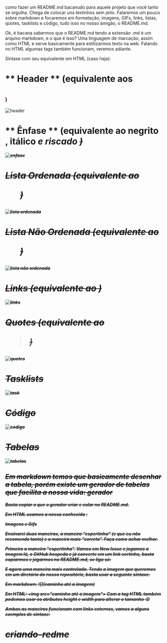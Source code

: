 como fazer um README.md bacanudo para aquele projeto que você tanto se orgulha. Chega de colocar uns textinhos sem jeito.
Falaremos um pouco sobre markdown e focaremos em formatação, imagens, GIFs, links, listas, quotes, tasklists e código, tudo isso no nosso amigão, o README.md.

Ok, é bacana sabermos que o README.md tendo a extensão .md é um arquivo markdown, e o que é isso? Uma linguagem de marcação, assim como HTML e serve basicamente para estilizarmos texto na web. Falando no HTML algumas tags também funcionam, veremos adiante.

Sintaxe com seu equivalente em HTML (caso haja):

# ** Header ** (equivalente aos <h1><h2><h3>)
![header](https://user-images.githubusercontent.com/101885085/204771167-9e64cefd-a998-40e0-ba00-c035f4102ada.jpg)

# ** Ênfase ** (equivalente ao negrito <b>, itálico <i> e riscado <strike>)
![enfase](https://user-images.githubusercontent.com/101885085/204771071-ec31a10f-25a8-4271-8a2f-61effda55605.jpg)

# Lista Ordenada (equivalente ao <ol>)
![lista ordenada](https://user-images.githubusercontent.com/101885085/204771212-d10cd920-03f3-4851-995c-70509a918a18.jpg)

# Lista Não Ordenada (equivalente ao <ul>)
![lista não ordenada](https://user-images.githubusercontent.com/101885085/204771210-7f15a3b7-c259-4b5a-b7df-706610e8e77f.jpg)

# Links (equivalente ao <a>)
![links](https://user-images.githubusercontent.com/101885085/204771208-cf96d4f1-d133-4408-b5aa-263f547b195a.jpg)

# Quotes (equivalente ao <blockquote>)
![quotes](https://user-images.githubusercontent.com/101885085/204771213-2a99e06e-264e-49ed-b0bd-63764be1e1db.jpg)

# Tasklists
![task](https://user-images.githubusercontent.com/101885085/204771219-1024c011-e4ac-4b5f-b7a7-69a265dc49c9.jpg)

# Código
![codigo](https://user-images.githubusercontent.com/101885085/204770910-1c7072df-0f4d-4505-85ad-3411ab73218f.jpg)

# Tabelas
![tabelas](https://user-images.githubusercontent.com/101885085/204771215-e9860e67-a643-41c0-8b13-7c030752dd1f.jpg)
  
  
  
## Em markdown temos que basicamente desenhar a tabela, porém existe um gerador de tabelas que facilita a nossa vida: gerador
Basta copiar o que o gerador criar e colar no README.md.

Em HTML usamos a nossa conhecida <table>:


Imagens e Gifs

Ensinarei duas maneiras, a maneira “espertinha” (e que eu não recomendo tanto) e a maneira mais “correta”. Faça como achar melhor.

Primeiro a maneira “espertinha”. Vamos em New Issue e jogamos a imagem lá, o GitHub hospeda e já converte em um link certinho, basta copiarmos e jogarmos no README.md, se liga só:


E agora uma maneira mais controlada. Tendo a imagem que queremos em um diretório do nosso repositório, basta usar a seguinte sintaxe:

Em markdown: ![](caminho até a imagem)

Em HTML: <img src=”caminho até a imagem”>
Com a tag HTML também podemos usar os atributos height e width para alterar o tamanho :D

Ambas as maneiras funcionam com links externos, vamos a alguns exemplos de sintaxe:


# criando-redme
